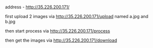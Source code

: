 address - http://35.226.200.171/

first upload 2 images via http://35.226.200.171/upload named a.jpg and b.jpg

then start process via http://35.226.200.171/process

then get the images via http://35.226.200.171/download
